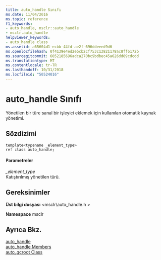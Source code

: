 ```yaml
---
title: auto_handle Sınıfı
ms.date: 11/04/2016
ms.topic: reference
f1_keywords:
- auto_handle, msclr::auto_handle
- msclr.auto_handle
helpviewer_keywords:
- auto_handle class
ms.assetid: a65604d1-ecbb-44fd-ae2f-696ddeeed9d6
ms.openlocfilehash: 0f4139e4ed2ebcb2cf753c13821178ac8ff6172b
ms.sourcegitcommit: 6052185696adca270bc9bdbec45a626dd89cdcdd
ms.translationtype: MT
ms.contentlocale: tr-TR
ms.lasthandoff: 10/31/2018
ms.locfileid: "50524016"
---
```

# <a name="autohandle-class"></a>auto_handle Sınıfı

Yönetilen bir türe sanal bir işleyici eklemek için kullanılan otomatik kaynak yönetimi.

## <a name="syntax"></a>Sözdizimi

```
template<typename _element_type>
ref class auto_handle;
```

#### <a name="parameters"></a>Parametreler

*_element_type*<br/>
Katıştırılmış yönetilen türü.

## <a name="requirements"></a>Gereksinimler

**Üst bilgi dosyası** \<msclr\auto_handle.h >

**Namespace** msclr

## <a name="see-also"></a>Ayrıca Bkz.

[auto_handle](../dotnet/auto-handle.md)<br/>
[auto_handle Members](../dotnet/auto-handle-members.md)<br/>
[auto_gcroot Class](../dotnet/auto-gcroot-class.md)